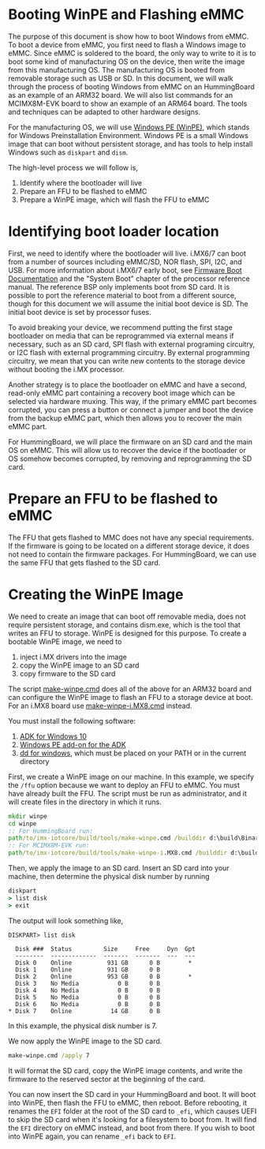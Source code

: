 Booting WinPE and Flashing eMMC
==============

The purpose of this document is show how to boot Windows from eMMC. To boot a device from eMMC, you first need to flash a Windows image to eMMC. Since eMMC is soldered to the board, the only way to write to it is to boot some kind of manufacturing OS on the device, then write the image from this manufacturing OS. The manufacturing OS is booted from removable storage such as USB or SD. In this document, we will walk through the process of booting Windows from eMMC on an HummingBoard as an example of an ARM32 board. We will also list commands for an MCIMX8M-EVK board to show an example of an ARM64 board. The tools and techniques can be adapted to other hardware designs.

For the manufacturing OS, we will use [Windows PE (WinPE)](https://docs.microsoft.com/en-us/windows-hardware/manufacture/desktop/winpe-intro), which stands for Windows Preinstallation Environment. Windows PE is a small Windows image that can boot without persistent storage, and has tools to help install Windows such as `diskpart` and `dism`.

The high-level process we will follow is,
1. Identify where the bootloader will live
1. Prepare an FFU to be flashed to eMMC
1. Prepare a WinPE image, which will flash the FFU to eMMC

# Identifying boot loader location

First, we need to identify where the bootloader will live. i.MX6/7 can boot from a number of sources including eMMC/SD, NOR flash, SPI, I2C, and USB. For more information about i.MX6/7 early boot, see [Firmware Boot Documentation](boot.md) and the "System Boot" chapter of the processor reference manual. The reference BSP only implements boot from SD card. It is possible to port the reference material to boot from a different source, though for this document we will assume the initial boot device is SD. The initial boot device is set by processor fuses.

To avoid breaking your device, we recommend putting the first stage bootloader on media that can be reprogrammed via external means if necessary, such as an SD card, SPI flash with external programing circuitry, or I2C flash with external programming circuitry. By external programming circuitry, we mean that you can write new contents to the storage device without booting the i.MX processor.

Another strategy is to place the bootloader on eMMC and have a second, read-only eMMC part containing a recovery boot image which can be selected via hardware muxing. This way, if the primary eMMC part becomes corrupted, you can press a button or connect a jumper and boot the device from the backup eMMC part, which then allows you to recover the main eMMC part.

For HummingBoard, we will place the firmware on an SD card and the main OS on eMMC. This will allow us to recover the device if the bootloader or OS somehow becomes corrupted, by removing and reprogramming the SD card.

# Prepare an FFU to be flashed to eMMC

The FFU that gets flashed to MMC does not have any special requirements. If the firmware is going to be located on a different storage device, it does not need to contain the firmware packages. For HummingBoard, we can use the same FFU that gets flashed to the SD card.

# Creating the WinPE Image

We need to create an image that can boot off removable media, does not require persistent storage, and contains dism.exe, which is the tool that writes an FFU to storage. WinPE is designed for this purpose. To create a bootable WinPE image, we need to
1. inject i.MX drivers into the image
1. copy the WinPE image to an SD card
1. copy firmware to the SD card

The script [make-winpe.cmd](../build/tools/make-winpe.cmd) does all of the above for an ARM32 board and can configure the WinPE image to flash an FFU to a storage device at boot. For an i.MX8 board use [make-winpe-i.MX8.cmd](../build/tools/make-winpe-i.MX8.cmd) instead.

You must install the following software:

1. [ADK for Windows 10](https://docs.microsoft.com/en-us/windows-hardware/manufacture/desktop/download-winpe--windows-pe)
1. [Windows PE add-on for the ADK](https://docs.microsoft.com/en-us/windows-hardware/manufacture/desktop/download-winpe--windows-pe)
1. [dd for windows](http://www.chrysocome.net/dd), which must be placed on your PATH or in the current directory

First, we create a WinPE image on our machine. In this example, we specify the `/ffu` option because we want to deploy an FFU to eMMC. You must have already built the FFU. The script must be run as administrator, and it will create files in the directory in which it runs.

```cmd
mkdir winpe
cd winpe
:: For HummingBoard run:
path/to/imx-iotcore/build/tools/make-winpe.cmd /builddir d:\build\Binaries\release\ARM /firmware d:\build\FFU\HummingBoardEdge_iMX6Q_2GB\Package\BootLoader\firmware_fit.merged /uefi d:\build\FFU\HummingBoardEdge_iMX6Q_2GB\Package\BootFirmware\uefi.fit /ffu d:\build\FFU\HummingBoardEdge_iMX6Q_2GB\HummingBoardEdge_iMX6Q_2GB_TestOEMInput.xml.Release.ffu
:: For MCIMX8M-EVK run:
path/to/imx-iotcore/build/tools/make-winpe-i.MX8.cmd /builddir d:\build\Binaries\release\ARM64 /firmware d:\build\FFU\NXPEVK_iMX8M_4GB\Package\BootLoader\firmware_fit.merged /uefi d:\build\FFU\NXPEVK_iMX8M_4GB\Package\BootFirmware\uefi.fit /ffu d:\build\FFU\NXPEVK_iMX8M_4GB\NXPEVK_iMX8M_4GB_TestOEMInput.xml.Release.ffu
```

Then, we apply the image to an SD card. Insert an SD card into your machine, then determine the physical disk number by running

```cmd
diskpart
> list disk
> exit
```

The output will look something like,

```
DISKPART> list disk

  Disk ###  Status         Size     Free     Dyn  Gpt
  --------  -------------  -------  -------  ---  ---
  Disk 0    Online          931 GB      0 B        *
  Disk 1    Online          931 GB      0 B
  Disk 2    Online          953 GB      0 B        *
  Disk 3    No Media           0 B      0 B
  Disk 4    No Media           0 B      0 B
  Disk 5    No Media           0 B      0 B
  Disk 6    No Media           0 B      0 B
* Disk 7    Online           14 GB      0 B
```

In this example, the physical disk number is 7.

We now apply the WinPE image to the SD card.

```cmd
make-winpe.cmd /apply 7
```

It will format the SD card, copy the WinPE image contents, and write the firmware to the reserved sector at the beginning of the card.

You can now insert the SD card in your HummingBoard and boot. It will boot into WinPE, then flash the FFU to eMMC, then reboot. Before rebooting, it renames the `EFI` folder at the root of the SD card to `_efi`, which causes UEFI to skip the SD card when it's looking for a filesystem to boot from. It will find the `EFI` directory on eMMC instead, and boot from there. If you wish to boot into WinPE again, you can rename `_efi` back to `EFI`.

